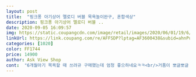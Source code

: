```yaml
---
layout: post 
title:  "핑크퐁 아기상어 멜로디 버블 목욕놀이완구, 혼합색상" 
description: 핑크퐁 아기상어 멜로디 버블 ..
date: 2020-09-05 16:09:57 
img: https://static.coupangcdn.com/image/retail/images/2020/06/01/19/6/d18727f3-c981-4240-aea5-b1cc419fdd29.jpg 
linkUrl: https://link.coupang.com/re/AFFSDP?lptag=AF3600438&subid=ahnPublicAsk&pageKey=1662849580&itemId=2833228187&vendorItemId=70822646596&traceid=V0-113-ba108e1dcc164eb0 
categories: [1020] 
color: FF1744 
price: 14900 
author: Ask View Shop 
cont:  "6개월아기 목욕할 때 쓰려규 구매했는데 엄청 좋으하네요ㅋㅋ<br/>거품이 뽀글뽀글 나와서 더 흥미 보이며 좋아하는 거 같아요<br/>거품이 생각보다 많이 나와요.<br/><br/>거품이 안나와요돈버렸네요 돈아까워요<br/>그런데 뒷 부분 매직 자국 있어서 중고 같아 보여<br/>기계 돌아가는 음이 크긴한데 신경쓰일 정돈 아니에요<br/>노래 은근 소리크네요.<br/><br/>목욕하기 싫다할때 꺼내주면 좋을것 같아요.<br/><br/>별하나 뺐습니다<br/>아이가 놀면서 듣기는 괜찮은 크기예요.<br/><br/>아이용 워시 넣었는데 거품 풍성하고 아이도 좋아해요.<br/><br/>욕실 타일이 매끈하지 않아 세면대에 붙였는데 잘 붙어있네요.<br/><br/>" 
---
```

